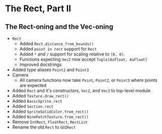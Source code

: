 # The Rect, Part II
## The Rect-oning and the Vec-oning

- `Rect`
    - Added `Rect.distance_from_bounds()`
    - Added `point in rect` support for `Rect`
    - Added `*` and `/` support for scaling relative to `(0, 0)`.
    - Functions expecting `Vec2` now accept `Tuple[AsFloat, AsFloat]`
    - Improved docstrings
- Added type aliases `Point2` and `Point3`
- Camera
    - All camera functions now take `Point`, `Point2`, or `Point3` where points are expected
- Added `Rect` and it's constructors, `Vec2`, and `Vec3` to top-level module
- Added `Texture.draw_rect()`
- Added `BasicSprite.rect`
- Added `Section.rect`
- Added `SpriteSolidColor.from_rect()`
- Added `NinePatchTexture.from_rect()`
- Remove `IntRect`, `FloatRect`, `RectList`
- Rename the old `Rect` to `GUIRect`
